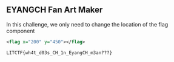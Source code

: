 ## EYANGCH Fan Art Maker

In this challenge, we only need to change the location of the flag component
```xml
<flag x="200" y="450"></flag>
```

```
LITCTF{wh4t_d03s_CH_1n_EyangCH_m3an???}
```
